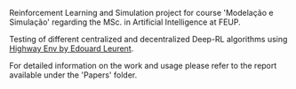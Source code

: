 Reinforcement Learning and Simulation project for course 'Modelação e Simulação' regarding the MSc. in Artificial Intelligence at FEUP.

Testing of different centralized and decentralized Deep-RL algorithms using [Highway Env by Edouard Leurent](https://highway-env.farama.org/multi_agent/).

For detailed information on the work and usage please refer to the report available under the 'Papers' folder.

